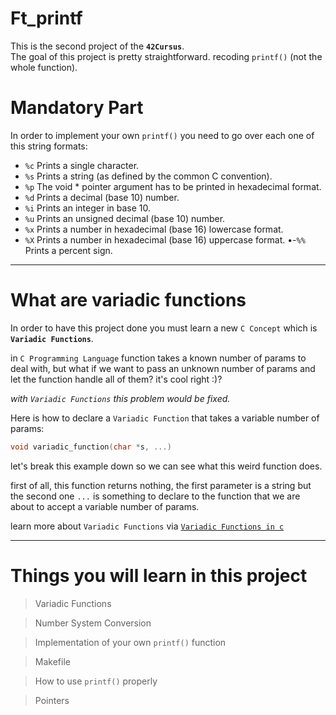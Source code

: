 
# Ft_printf

This is the second project of the **`42Cursus`**. <br />
The goal of this project is pretty straightforward. recoding `printf()` (not the whole function).



# Mandatory Part

In order to implement your own `printf()` you need to go over each one of this string formats:

  - `%c` Prints a single character.
  - `%s` Prints a string (as defined by the common C convention).
  - `%p` The void * pointer argument has to be printed in hexadecimal format.
  - `%d` Prints a decimal (base 10) number.
  - `%i` Prints an integer in base 10.
  - `%u` Prints an unsigned decimal (base 10) number.
  - `%x` Prints a number in hexadecimal (base 16) lowercase format.
  - `%X` Prints a number in hexadecimal (base 16) uppercase format.
  •-`%%` Prints a percent sign.
---

# What are variadic functions

In order to have this project done you must learn a new `C Concept` which is **`Variadic Functions`**.

in `C Programming Language` function takes a known number of params to deal with, but what if we want to pass an unknown number of params and let the function handle all of them? it's cool right :)?

_with `Variadic Functions` this problem would be fixed._

Here is how to declare a `Variadic Function` that takes a variable number of params:

```c
void variadic_function(char *s, ...)
```

let's break this example down so we can see what this weird function does.

first of all, this function returns nothing, the first parameter is a string but the second one `...` is something to declare to the function that we are about to accept a variable number of params.

learn more about `Variadic Functions` via [`Variadic Functions in c`](https://www.geeksforgeeks.org/variadic-functions-in-c/#:~:text=Variadic%20functions%20are%20functions%20that,of%20arguments%20can%20be%20passed.)

---

# Things you will learn in this project

> Variadic Functions

> Number System Conversion

> Implementation of your own `printf()` function

> Makefile

> How to use `printf()` properly

> Pointers
